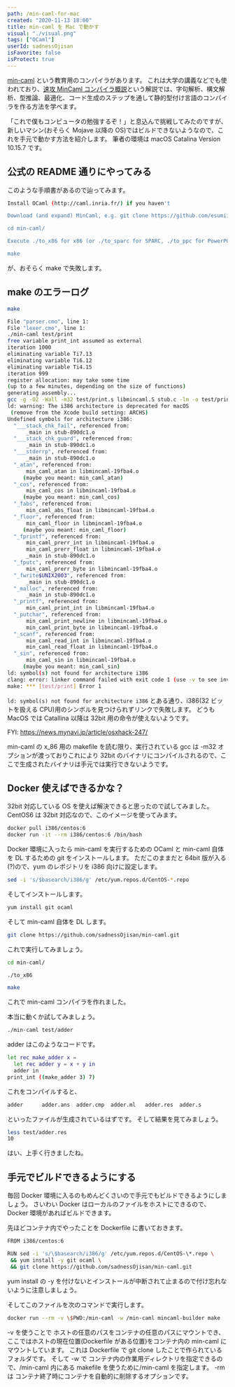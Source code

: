 ```yaml
---
path: /min-caml-for-mac
created: "2020-11-13 18:00"
title: min-caml を Mac で動かす
visual: "./visual.png"
tags: ["OCaml"]
userId: sadnessOjisan
isFavorite: false
isProtect: true
---
```


[min-caml](https://github.com/esumii/min-caml) という教育用のコンパイラがあります。
これは大学の講義などでも使われており、[速攻 MinCaml コンパイラ概説](http://esumii.github.io/min-caml/)という解説では、字句解析、構文解析、型推論、最適化、コード生成のステップを通して静的型付け言語のコンパイラを作る方法を学べます。

「これで僕もコンピュータの勉強するぞ！」と息込んで挑戦してみたのですが、新しいマシン(おそらく Mojave 以降の OS)ではビルドできないようなので、これを手元で動かす方法を紹介します。
筆者の環境は macOS Catalina Version 10.15.7 です。

## 公式の README 通りにやってみる

このような手順書があるので辿ってみます。

```sh
Install OCaml (http://caml.inria.fr/) if you haven't

Download (and expand) MinCaml, e.g. git clone https://github.com/esumii/min-caml.git

cd min-caml/

Execute ./to_x86 for x86 (or ./to_sparc for SPARC, ./to_ppc for PowerPC)

make
```

が、おそらく make で失敗します。

## make のエラーログ

```sh
make

File "parser.cmo", line 1:
File "lexer.cmo", line 1:
./min-caml test/print
free variable print_int assumed as external
iteration 1000
eliminating variable Ti7.13
eliminating variable Ti6.12
eliminating variable Ti4.15
iteration 999
register allocation: may take some time
(up to a few minutes, depending on the size of functions)
generating assembly...
gcc -g -O2 -Wall -m32 test/print.s libmincaml.S stub.c -lm -o test/print
ld: warning: The i386 architecture is deprecated for macOS
 (remove from the Xcode build setting: ARCHS)
Undefined symbols for architecture i386:
  "___stack_chk_fail", referenced from:
      _main in stub-890dc1.o
  "___stack_chk_guard", referenced from:
      _main in stub-890dc1.o
  "___stderrp", referenced from:
      _main in stub-890dc1.o
  "_atan", referenced from:
      min_caml_atan in libmincaml-19fba4.o
     (maybe you meant: min_caml_atan)
  "_cos", referenced from:
      min_caml_cos in libmincaml-19fba4.o
     (maybe you meant: min_caml_cos)
  "_fabs", referenced from:
      min_caml_abs_float in libmincaml-19fba4.o
  "_floor", referenced from:
      min_caml_floor in libmincaml-19fba4.o
     (maybe you meant: min_caml_floor)
  "_fprintf", referenced from:
      min_caml_prerr_int in libmincaml-19fba4.o
      min_caml_prerr_float in libmincaml-19fba4.o
      _main in stub-890dc1.o
  "_fputc", referenced from:
      min_caml_prerr_byte in libmincaml-19fba4.o
  "_fwrite$UNIX2003", referenced from:
      _main in stub-890dc1.o
  "_malloc", referenced from:
      _main in stub-890dc1.o
  "_printf", referenced from:
      min_caml_print_int in libmincaml-19fba4.o
  "_putchar", referenced from:
      min_caml_print_newline in libmincaml-19fba4.o
      min_caml_print_byte in libmincaml-19fba4.o
  "_scanf", referenced from:
      min_caml_read_int in libmincaml-19fba4.o
      min_caml_read_float in libmincaml-19fba4.o
  "_sin", referenced from:
      min_caml_sin in libmincaml-19fba4.o
     (maybe you meant: min_caml_sin)
ld: symbol(s) not found for architecture i386
clang: error: linker command failed with exit code 1 (use -v to see invocation)
make: *** [test/print] Error 1
```

`ld: symbol(s) not found for architecture i386` とある通り、i386(32 ビットを扱える CPU)用のシンボルを見つけられずリンクで失敗します。
どうも MacOS では Catallina 以降は 32bit 用の命令が使えないようです。

FYI: https://news.mynavi.jp/article/osxhack-247/

min-caml の x_86 用の makefile を読む限り、実行されている gcc は -m32 オプションが渡っておりこれにより 32bit のバイナリにコンパイルされるので、ここで生成されたバイナリは手元では実行できないようです。

## Docker 使えばできるかな？

32bit 対応している OS を使えば解決できると思ったので試してみました。
CentOS6 は 32bit 対応なので、このイメージを使ってみます。

```sh
docker pull i386/centos:6
docker run -it --rm i386/centos:6 /bin/bash
```

Docker 環境に入ったら min-caml を実行するための OCaml と min-caml 自体を DL するための git をインストールします。
ただこのままだと 64bit 版が入る(?)ので、yum のレポジトリを i386 向けに設定します。

```sh
sed -i 's/$basearch/i386/g' /etc/yum.repos.d/CentOS-*.repo
```

そしてインストールします。

```sh
yum install git ocaml
```

そして min-caml 自体を DL します。

```sh
git clone https://github.com/sadnessOjisan/min-caml.git
```

これで実行してみましょう。

```sh
cd min-caml/

./to_x86

make
```

これで min-caml コンパイラを作れました。

本当に動くか試してみましょう。

```sh
./min-caml test/adder
```

adder はこのようなコードです。

```sh
let rec make_adder x =
  let rec adder y = x + y in
  adder in
print_int ((make_adder 3) 7)
```

これをコンパイルすると、

```sh
adder      adder.ans  adder.cmp  adder.ml   adder.res  adder.s
```

といったファイルが生成されているはずです。
そして結果を見てみましょう。

```sh
less test/adder.res
10
```

はい、上手く行きましたね。

## 手元でビルドできるようにする

毎回 Docker 環境に入るのもめんどくさいので手元でもビルドできるようにしましょう。
さいわい Docker はローカルのファイルをホストにできるので、Docker 環境があればビルドできます。

先ほどコンテナ内でやったことを Dockerfile に書いておきます。

```sh
FROM i386/centos:6

RUN sed -i 's/\$basearch/i386/g' /etc/yum.repos.d/CentOS-\*.repo \
 && yum install -y git ocaml \
 && git clone https://github.com/sadnessOjisan/min-caml.git
```

yum install の -y を付けないとインストールが中断されて止まるので付け忘れないように注意しましょう。

そしてこのファイルを次のコマンドで実行します。

```sh
docker run --rm -v \$PWD:/min-caml -w /min-caml mincaml-builder make
```

-v を使うことで ホストの任意のパスをコンテナの任意のパスにマウントでき、ここではホストの現在位置(Dockerfile がある位置)をコンテナ内の min-caml にマウントしています。
これは Dockerfile で git clone したことで作られているフォルダです。
そして -w で コンテナ内の作業用ディレクトリを指定できるので、/min-caml 内にある makefile を使うために/min-caml を指定します。
-rm は コンテナ終了時にコンテナを自動的に削除するオプションです。
